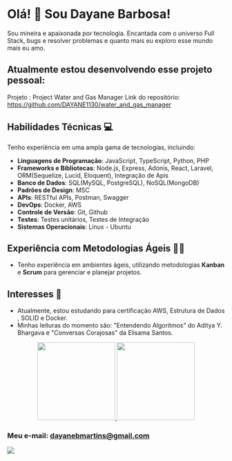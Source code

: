# Olá! 👋 Sou Dayane Barbosa!

Sou mineira e apaixonada por tecnologia. Encantada com o universo Full Stack, bugs e resolver problemas e quanto mais eu exploro esse mundo mais eu amo.

## Atualmente estou desenvolvendo esse projeto pessoal: 

Projeto : Project Water and Gas Manager
Link do repositório: https://github.com/DAYANE1130/water_and_gas_manager

## Habilidades Técnicas 💻

Tenho experiência em uma ampla gama de tecnologias, incluindo:

- **Linguagens de Programação**: JavaScript, TypeScript, Python, PHP
- **Frameworks e Bibliotecas**: Node.js, Express, Adonis, React, Laravel, ORM(Sequelize, Lucid, Eloquent), Integração de Apis
- **Banco de Dados**: SQL(MySQL, PostgreSQL), NoSQL(MongoDB)
- **Padrões de Design**: MSC
- **APIs**: RESTful APIs, Postman, Swagger
- **DevOps**: Docker, AWS
- **Controle de Versão**: Git, Github
- **Testes**: Testes unitários, Testes de Integração
- **Sistemas Operacionais**: Linux - Ubuntu

## Experiência com Metodologias Ágeis 🏃‍♀️

- Tenho experiência  em ambientes ágeis, utilizando metodologias **Kanban** e **Scrum** para gerenciar e planejar projetos.

## Interesses 🚀

- Atualmente, estou estudando para certificação AWS, Estrutura de Dados , SOLID e Docker.
- Minhas leituras do momento são: "Entendendo Algoritmos" do Aditya Y. Bhargava e "Conversas Corajosas" da Elisama Santos.







<div align="center">
  <a href="https://github.com/DAYANE1130">
    <img height="180em" src="https://github-readme-stats.vercel.app/api?username=dayane1130&show_icons=true&theme=dracula&include_all_commits=true&count_private=true"/>
    <img height="180em" src="https://github-readme-stats.vercel.app/api/top-langs/?username=dayane1130&layout=compact&langs_count=7&theme=dracula"/>
  </a>
</div>


### Meu e-mail: dayanebmartins@gmail.com 

<div> 
  <a href="https://www.linkedin.com/in/barbosa-dayane/" target="_blank"><img src="https://img.shields.io/badge/-LinkedIn-%230077B5?style=for-the-badge&logo=linkedin&logoColor=white" target="_blank"></a> 
</div>
